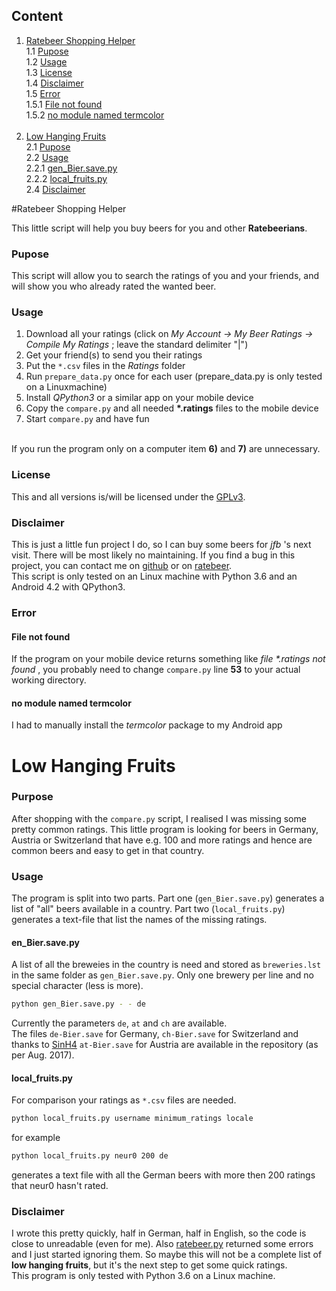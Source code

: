 <h2 id="Content">Content</h2>

1. [Ratebeer Shopping Helper](#ratebeer-shopping-helper)<br>
1.1 [Pupose](#purpose)<br>
1.2 [Usage](#usage)<br>
1.3 [License](#license)<br>
1.4 [Disclaimer](#disclaimer)<br>
1.5 [Error](#error)<br>
1.5.1 [File not found](#file-not-found)<br>
1.5.2 [no module named termcolor](#no-module-named-termcolor)<br><br>
2. [Low Hanging Fruits](#low-hanging-fruits)<br>
2.1 [Pupose](#purpose-1)<br>
2.2 [Usage](#usage-1)<br>
2.2.1 [gen_Bier.save.py](#gen_biersavepy)<br>
2.2.2 [local_fruits.py](#local_fruitspy)<br>
2.4 [Disclaimer](#disclaimer-1)<br>

#Ratebeer Shopping Helper

This little script will help you buy beers for you and other <b>Ratebeerians</b>.

### Pupose
This script will allow you to search the ratings of you and your friends, and will show you who already rated the wanted beer.

### Usage
1. Download all your ratings (click on <i>My Account → My Beer Ratings → Compile My Ratings</i> ; leave the standard delimiter "|")<br>
2. Get your friend(s) to send you  their ratings<br>
3. Put the `*.csv` files in the <i>Ratings</i> folder<br>
4. Run `prepare_data.py` once for each user (prepare_data.py is only tested on a Linuxmachine)<br>
5. Install <i>QPython3</i> or a similar app on your mobile device<br>
6. Copy the `compare.py` and all needed <b>\*.ratings</b> files to the mobile device<br>
7. Start `compare.py` and have fun<br><br>

If you run the program only on a computer item <b>6)</b> and <b>7)</b> are unnecessary.

### License
This and all versions is/will be licensed under the [GPLv3](./neur0nic/Ratebeer-Shopping-Helper/LICENSE).

### Disclaimer
This is just a little fun project I do, so I can buy some beers for <i>jfb</i> 's next visit. There will be most likely
no maintaining. If you find a bug in this project, you can contact me on [github](https://github.com/neur0nic) or on
[ratebeer](https://www.ratebeer.com/user/133619/).
<br>This script is only tested on an Linux machine with Python 3.6 and an Android 4.2 with QPython3.

### Error
#### File not found
If the program on your mobile device returns something like <i>file *.ratings not found</i> , you probably need to change
`compare.py` line <b>53</b> to your actual working directory.
#### no module named termcolor
I had to manually install the <i>termcolor</i> package to my Android app


# Low Hanging Fruits

### Purpose
After shopping with the `compare.py` script, I realised I was missing some pretty common ratings. This little
program is looking for beers in Germany, Austria or Switzerland that have e.g. 100 and more ratings and hence are
common beers and easy to get in that country.

### Usage
The program is split into two parts. Part one (`gen_Bier.save.py`) generates a list of "all" beers available in
a country. Part two (`local_fruits.py`) generates a text-file that list the names of the missing ratings.

#### en_Bier.save.py
A list of all the breweies in the country is need and stored as `breweries.lst` in the same folder as `gen_Bier.save.py`.
Only one brewery per line and no special character (less is more).
```sh
python gen_Bier.save.py - - de
```
Currently the parameters `de`, `at` and `ch` are available.<br>
The files `de-Bier.save` for Germany, `ch-Bier.save` for Switzerland and thanks to
[SinH4](https://www.ratebeer.com/user/324362/) `at-Bier.save` for Austria are available in the repository
(as per Aug. 2017).

#### local_fruits.py
For comparison your ratings as `*.csv` files are needed.
```sh
python local_fruits.py username minimum_ratings locale
``` 
for example
```sh
python local_fruits.py neur0 200 de
``` 
generates a text file with all the German beers with more then 200 ratings that neur0 hasn't rated.

### Disclaimer
I wrote this pretty quickly, half in German, half in English, so the code is close to unreadable (even for me). Also
[ratebeer.py](https://github.com/alilja/ratebeer) returned some errors and I just started ignoring them. So maybe this
will not be a complete list of <b>low hanging fruits</b>, but it's the next step to get some quick ratings.<br>
This program is only tested with Python 3.6 on a Linux machine.
